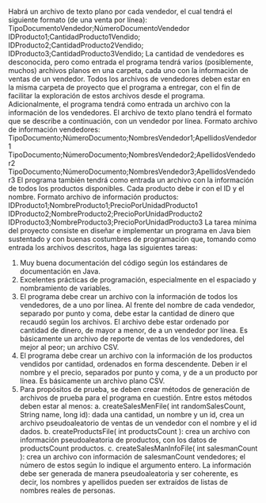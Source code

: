 Habrá un archivo de texto plano por cada vendedor, el cual
tendrá el siguiente formato (de una venta por línea):
TipoDocumentoVendedor;NúmeroDocumentoVendedor
IDProducto1;CantidadProducto1Vendido;
IDProducto2;CantidadProducto2Vendido;
IDProducto3;CantidadProducto3Vendido;
La cantidad de vendedores es desconocida, pero como entrada el programa tendrá varios
(posiblemente, muchos) archivos planos en una carpeta, cada uno con la información de
ventas de un vendedor. Todos los archivos de vendedores deben estar en la misma carpeta de
proyecto que el programa a entregar, con el fin de facilitar la exploración de estos archivos
desde el programa.
Adicionalmente, el programa tendrá como entrada un archivo con la información de los
vendedores. El archivo de texto plano tendrá el formato que se describe a continuación, con
un vendedor por línea.
Formato archivo de información vendedores:
TipoDocumento;NúmeroDocumento;NombresVendedor1;ApellidosVendedor1
TipoDocumento;NúmeroDocumento;NombresVendedor2;ApellidosVendedor2
TipoDocumento;NúmeroDocumento;NombresVendedor3;ApellidosVendedor3
El programa también tendrá como entrada un archivo con la información de todos los
productos disponibles. Cada producto debe ir con el ID y el nombre.
Formato archivo de información productos:
IDProducto1;NombreProducto1;PrecioPorUnidadProducto1
IDProducto2;NombreProducto2;PrecioPorUnidadProducto2
IDProducto3;NombreProducto3;PrecioPorUnidadProducto3
La tarea mínima del proyecto consiste en diseñar e implementar un programa en Java bien
sustentado y con buenas costumbres de programación que, tomando como entrada los
archivos descritos, haga las siguientes tareas:
1. Muy buena documentación del código según los estándares de documentación en Java.
2. Excelentes prácticas de programación, especialmente en el espaciado y nombramiento
de variables.
3. El programa debe crear un archivo con la información de todos los vendedores, de a uno
por línea. Al frente del nombre de cada vendedor, separado por punto y coma, debe estar
la cantidad de dinero que recaudó según los archivos. El archivo debe estar ordenado por
cantidad de dinero, de mayor a menor, de a un vendedor por línea. Es básicamente un
archivo de reporte de ventas de los vendedores, del mejor al peor; un archivo CSV.
4. El programa debe crear un archivo con la información de los productos vendidos por
cantidad, ordenados en forma descendente. Deben ir el nombre y el precio, separados
por punto y coma, y de a un producto por línea. Es básicamente un archivo plano CSV.
5. Para propósitos de prueba, se deben crear métodos de generación de archivos de prueba
para el programa en cuestión. Entre estos métodos deben estar al menos:
a. createSalesMenFile( int randomSalesCount, String name, long id): dada una
cantidad, un nombre y un id, crea un archivo pseudoaleatorio de ventas de un
vendedor con el nombre y el id dados.
b. createProductsFile( int productsCount ): crea un archivo con información
pseudoaleatoria de productos, con los datos de productsCount productos.
c. createSalesManInfoFile( int salesmanCount ): crea un archivo con información de
salesmanCount vendedores; el número de estos según lo indique el argumento entero.
La información debe ser generada de manera pseudoaleatoria y ser coherente, es decir,
los nombres y apellidos pueden ser extraídos de listas de nombres reales de personas.
